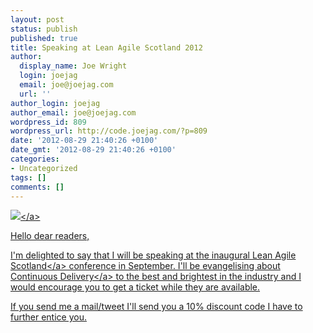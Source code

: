 ```yaml
---
layout: post
status: publish
published: true
title: Speaking at Lean Agile Scotland 2012
author:
  display_name: Joe Wright
  login: joejag
  email: joe@joejag.com
  url: ''
author_login: joejag
author_email: joe@joejag.com
wordpress_id: 809
wordpress_url: http://code.joejag.com/?p=809
date: '2012-08-29 21:40:26 +0100'
date_gmt: '2012-08-29 21:40:26 +0100'
categories:
- Uncategorized
tags: []
comments: []
---
```

<p><a href="http:&#47;&#47;www.leanagilescotland.com&#47;" target="_blank"><img src="http:&#47;&#47;goo.gl&#47;CIqJb"><&#47;a></p>
<p>Hello dear readers,</p>
<p>I'm delighted to say that I will be speaking at the inaugural <a href="http:&#47;&#47;www.leanagilescotland.com&#47;">Lean Agile Scotland<&#47;a> conference in September. I'll be evangelising about <a href="http:&#47;&#47;en.wikipedia.org&#47;wiki&#47;Continuous_delivery">Continuous Delivery<&#47;a> to the best and brightest in the industry and I would encourage you to get a ticket while they are available.</p>
<p>If you send me a mail&#47;tweet I'll send you a 10% discount code I have to further entice you.</p>
